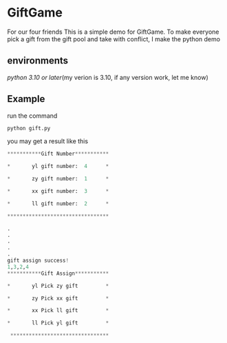 # GiftGame
For our four friends
This is a simple demo for GiftGame.
To make everyone pick a gift from the gift pool and take with conflict, I make the python demo
## environments
*python 3.10 or later*(my verion is 3.10, if any version work, let me know)

## Example
run the command
```python
python gift.py
```
you may get a result like this
```python
***********Gift Number***********

*       yl gift number:  4      *

*       zy gift number:  1      *

*       xx gift number:  3      *

*       ll gift number:  2      *

*********************************

.
.
.
.
.
gift assign success!
1,3,2,4
***********Gift Assign*********** 

*       yl Pick zy gift         * 

*       zy Pick xx gift         * 

*       xx Pick ll gift         * 

*       ll Pick yl gift         * 

 ******************************** 
 ```
